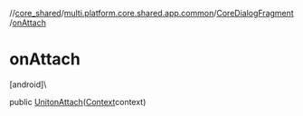 //[core_shared](../../../index.md)/[multi.platform.core.shared.app.common](../index.md)/[CoreDialogFragment](index.md)/[onAttach](on-attach.md)

# onAttach

[android]\

public [Unit](https://kotlinlang.org/api/latest/jvm/stdlib/kotlin/-unit/index.html)[onAttach](on-attach.md)([Context](https://developer.android.com/reference/kotlin/android/content/Context.html)context)
